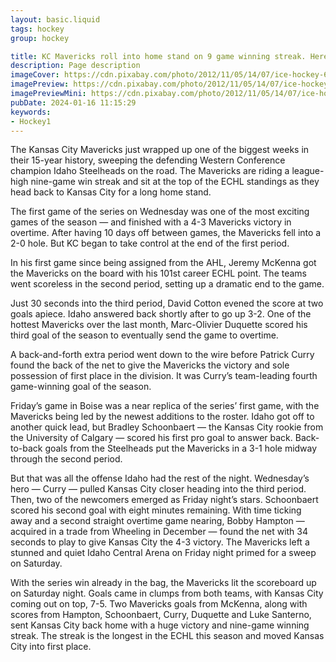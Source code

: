 ```yaml
---
layout: basic.liquid
tags: hockey
group: hockey

title: KC Mavericks roll into home stand on 9 game winning streak. Heres what comes next
description: Page description
imageCover: https://cdn.pixabay.com/photo/2012/11/05/14/07/ice-hockey-64167_1280.jpg
imagePreview: https://cdn.pixabay.com/photo/2012/11/05/14/07/ice-hockey-64167_1280.jpg
imagePreviewMini: https://cdn.pixabay.com/photo/2012/11/05/14/07/ice-hockey-64167_1280.jpg
pubDate: 2024-01-16 11:15:29
keywords:
- Hockey1
---
```


The Kansas City Mavericks just wrapped up one of the biggest weeks in their 15-year history, sweeping the defending Western Conference champion Idaho Steelheads on the road. The Mavericks are riding a league-high nine-game win streak and sit at the top of the ECHL standings as they head back to Kansas City for a long home stand. 

The first game of the series on Wednesday was one of the most exciting games of the season — and finished with a 4-3 Mavericks victory in overtime. After having 10 days off between games, the Mavericks fell into a 2-0 hole. But KC began to take control at the end of the first period. 

In his first game since being assigned from the AHL, Jeremy McKenna got the Mavericks on the board with his 101st career ECHL point. The teams went scoreless in the second period, setting up a dramatic end to the game. 

Just 30 seconds into the third period, David Cotton evened the score at two goals apiece. Idaho answered back shortly after to go up 3-2. One of the hottest Mavericks over the last month, Marc-Olivier Duquette scored his third goal of the season to eventually send the game to overtime. 

A back-and-forth extra period went down to the wire before Patrick Curry found the back of the net to give the Mavericks the victory and sole possession of first place in the division. It was Curry’s team-leading fourth game-winning goal of the season. 

Friday’s game in Boise was a near replica of the series’ first game, with the Mavericks being led by the newest additions to the roster. Idaho got off to another quick lead, but Bradley Schoonbaert — the Kansas City rookie from the University of Calgary — scored his first pro goal to answer back. Back-to-back goals from the Steelheads put the Mavericks in a 3-1 hole midway through the second period. 

But that was all the offense Idaho had the rest of the night. Wednesday’s hero — Curry — pulled Kansas City closer heading into the third period. Then, two of the newcomers emerged as Friday night’s stars. Schoonbaert scored his second goal with eight minutes remaining. With time ticking away and a second straight overtime game nearing, Bobby Hampton — acquired in a trade from Wheeling in December — found the net with 34 seconds to play to give Kansas City the 4-3 victory. The Mavericks left a stunned and quiet Idaho Central Arena on Friday night primed for a sweep on Saturday. 

With the series win already in the bag, the Mavericks lit the scoreboard up on Saturday night. Goals came in clumps from both teams, with Kansas City coming out on top, 7-5. Two Mavericks goals from McKenna, along with scores from Hampton, Schoonbaert, Curry, Duquette and Luke Santerno, sent Kansas City back home with a huge victory and nine-game winning streak. The streak is the longest in the ECHL this season and moved Kansas City into first place.


